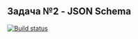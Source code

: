 ## Задача №2 - JSON Schema

[![Build status](https://ci.appveyor.com/api/projects/status/w8ww9i16a50ynpcv?svg=true)](https://ci.appveyor.com/project/k0xzy/jsonschema)


